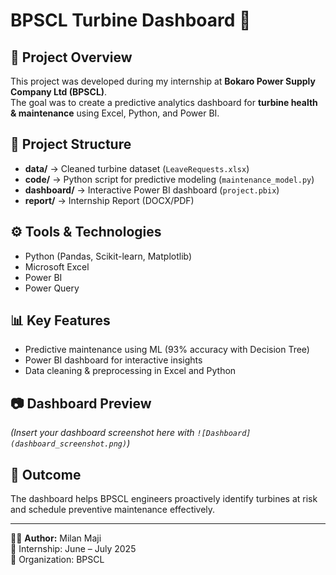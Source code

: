# BPSCL Turbine Dashboard 🚀

## 📌 Project Overview
This project was developed during my internship at **Bokaro Power Supply Company Ltd (BPSCL)**.  
The goal was to create a predictive analytics dashboard for **turbine health & maintenance** using Excel, Python, and Power BI.

## 📂 Project Structure
- **data/** → Cleaned turbine dataset (`LeaveRequests.xlsx`)  
- **code/** → Python script for predictive modeling (`maintenance_model.py`)  
- **dashboard/** → Interactive Power BI dashboard (`project.pbix`)  
- **report/** → Internship Report (DOCX/PDF)  

## ⚙️ Tools & Technologies
- Python (Pandas, Scikit-learn, Matplotlib)  
- Microsoft Excel  
- Power BI  
- Power Query  

## 📊 Key Features
- Predictive maintenance using ML (93% accuracy with Decision Tree)  
- Power BI dashboard for interactive insights  
- Data cleaning & preprocessing in Excel and Python  

## 📷 Dashboard Preview
*(Insert your dashboard screenshot here with `![Dashboard](dashboard_screenshot.png)`)*  

## 🏁 Outcome
The dashboard helps BPSCL engineers proactively identify turbines at risk and schedule preventive maintenance effectively.

---
👨‍💻 **Author:** Milan Maji  
📅 Internship: June – July 2025  
📍 Organization: BPSCL  

